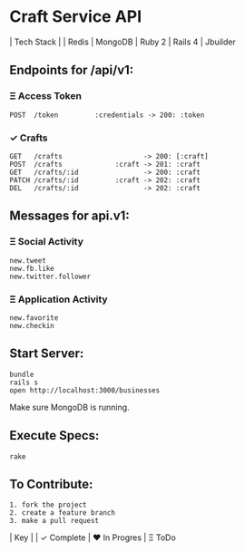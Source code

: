 # Craft Service API

| Tech Stack
|
| Redis
| MongoDB
| Ruby 2
| Rails 4
| Jbuilder

## Endpoints for /api/v1:

### &Xi; Access Token
````
POST  /token         :credentials -> 200: :token
````

### &#10003; Crafts
````
GET   /crafts                    -> 200: [:craft]
POST  /crafts             :craft -> 201: :craft
GET   /crafts/:id                -> 200: :craft
PATCH /crafts/:id         :craft -> 202: :craft
DEL   /crafts/:id                -> 202: :craft
````


## Messages for api.v1:

### &Xi; Social Activity
````
new.tweet
new.fb.like
new.twitter.follower
````

### &Xi; Application Activity
````
new.favorite
new.checkin
````

## Start Server:
````
bundle
rails s
open http://localhost:3000/businesses
````
Make sure MongoDB is running.


## Execute Specs:
````
rake
````

## To Contribute:
````
1. fork the project
2. create a feature branch
3. make a pull request
````
| Key
|
| &#10003; Complete
| &hearts; In Progres
| &Xi; ToDo
